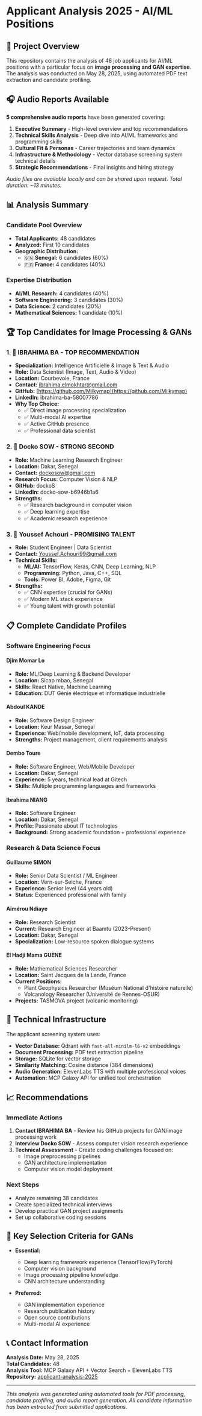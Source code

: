 # Applicant Analysis 2025 - AI/ML Positions

## 🎯 Project Overview

This repository contains the analysis of 48 job applicants for AI/ML positions with a particular focus on **image processing and GAN expertise**. The analysis was conducted on May 28, 2025, using automated PDF text extraction and candidate profiling.

## 🎧 Audio Reports Available

**5 comprehensive audio reports** have been generated covering:
1. **Executive Summary** - High-level overview and top recommendations
2. **Technical Skills Analysis** - Deep dive into AI/ML frameworks and programming skills  
3. **Cultural Fit & Personas** - Career trajectories and team dynamics
4. **Infrastructure & Methodology** - Vector database screening system technical details
5. **Strategic Recommendations** - Final insights and hiring strategy

*Audio files are available locally and can be shared upon request. Total duration: ~13 minutes.*

## 📊 Analysis Summary

### Candidate Pool Overview
- **Total Applicants:** 48 candidates
- **Analyzed:** First 10 candidates
- **Geographic Distribution:**
  - 🇸🇳 **Senegal:** 6 candidates (60%)
  - 🇫🇷 **France:** 4 candidates (40%)

### Expertise Distribution
- **AI/ML Research:** 4 candidates (40%)
- **Software Engineering:** 3 candidates (30%)
- **Data Science:** 2 candidates (20%)
- **Mathematical Sciences:** 1 candidate (10%)

## 🏆 Top Candidates for Image Processing & GANs

### 1. 🥇 IBRAHIMA BA - **TOP RECOMMENDATION**
- **Specialization:** Intelligence Artificielle & Image & Text & Audio
- **Role:** Data Scientist (Image, Text, Audio & Video)
- **Location:** Courbevoie, France
- **Contact:** ibrahima.elmokhtar@gmail.com
- **GitHub:** [https://github.com/Milkymap](https://github.com/Milkymap)
- **LinkedIn:** ibrahima-ba-58007786
- **Why Top Choice:**
  - ✅ Direct image processing specialization
  - ✅ Multi-modal AI expertise
  - ✅ Active GitHub presence
  - ✅ Professional data scientist

### 2. 🥈 Docko SOW - **STRONG SECOND**
- **Role:** Machine Learning Research Engineer
- **Location:** Dakar, Senegal
- **Contact:** dockosow@gmail.com
- **Research Focus:** Computer Vision & NLP
- **GitHub:** dockoS
- **LinkedIn:** docko-sow-b6946b1a6
- **Strengths:**
  - ✅ Research background in computer vision
  - ✅ Deep learning expertise
  - ✅ Academic research experience

### 3. 🥉 Youssef Achouri - **PROMISING TALENT**
- **Role:** Student Engineer | Data Scientist
- **Contact:** Youssef.Achouri99@gmail.com
- **Technical Skills:**
  - **ML/AI:** TensorFlow, Keras, CNN, Deep Learning, NLP
  - **Programming:** Python, Java, C++, SQL
  - **Tools:** Power BI, Adobe, Figma, Git
- **Strengths:**
  - ✅ CNN expertise (crucial for GANs)
  - ✅ Modern ML stack experience
  - ✅ Young talent with growth potential

## 📋 Complete Candidate Profiles

### Software Engineering Focus

#### Djim Momar Lo
- **Role:** ML/Deep Learning & Backend Developer
- **Location:** Sicap mbao, Senegal
- **Skills:** React Native, Machine Learning
- **Education:** DUT Génie électrique et informatique industrielle

#### Abdoul KANDE
- **Role:** Software Design Engineer
- **Location:** Keur Massar, Senegal
- **Experience:** Web/mobile development, IoT, data processing
- **Strengths:** Project management, client requirements analysis

#### Dembo Toure
- **Role:** Software Engineer, Web/Mobile Developer
- **Location:** Dakar, Senegal
- **Experience:** 5 years, technical lead at Gitech
- **Skills:** Multiple programming languages and frameworks

#### Ibrahima NIANG
- **Role:** Software Engineer
- **Location:** Dakar, Senegal
- **Profile:** Passionate about IT technologies
- **Background:** Strong academic foundation + professional experience

### Research & Data Science Focus

#### Guillaume SIMON
- **Role:** Senior Data Scientist / ML Engineer
- **Location:** Vern-sur-Seiche, France
- **Experience:** Senior level (44 years old)
- **Status:** Experienced professional with family

#### Aïmérou Ndiaye
- **Role:** Research Scientist
- **Current:** Research Engineer at Baamtu (2023-Present)
- **Location:** Dakar, Senegal
- **Specialization:** Low-resource spoken dialogue systems

#### El Hadji Mama GUENE
- **Role:** Mathematical Sciences Researcher
- **Location:** Saint Jacques de la Lande, France
- **Current Positions:**
  - Plant Geophysics Researcher (Muséum National d'histoire naturelle)
  - Volcanology Researcher (Université de Rennes-OSUR)
- **Projects:** TASMOVA project (volcanic monitoring)

## 🔧 Technical Infrastructure

The applicant screening system uses:
- **Vector Database:** Qdrant with `fast-all-minilm-l6-v2` embeddings
- **Document Processing:** PDF text extraction pipeline
- **Storage:** SQLite for vector storage
- **Similarity Matching:** Cosine distance (384 dimensions)
- **Audio Generation:** ElevenLabs TTS with multiple professional voices
- **Automation:** MCP Galaxy API for unified tool orchestration

## 📈 Recommendations

### Immediate Actions
1. **Contact IBRAHIMA BA** - Review his GitHub projects for GAN/image processing work
2. **Interview Docko SOW** - Assess computer vision research experience
3. **Technical Assessment** - Create coding challenges focused on:
   - Image preprocessing pipelines
   - GAN architecture implementation
   - Computer vision model deployment

### Next Steps
- Analyze remaining 38 candidates
- Create specialized technical interviews
- Develop practical GAN project assignments
- Set up collaborative coding sessions

## 🎯 Key Selection Criteria for GANs

- **Essential:**
  - Deep learning framework experience (TensorFlow/PyTorch)
  - Computer vision background
  - Image processing pipeline knowledge
  - CNN architecture understanding

- **Preferred:**
  - GAN implementation experience
  - Research publication history
  - Open source contributions
  - Multi-modal AI experience

## 📞 Contact Information

**Analysis Date:** May 28, 2025  
**Total Candidates:** 48  
**Analysis Tool:** MCP Galaxy API + Vector Search + ElevenLabs TTS  
**Repository:** [applicant-analysis-2025](https://github.com/milkymap/applicant-analysis-2025)

---

*This analysis was generated using automated tools for PDF processing, candidate profiling, and audio report generation. All candidate information has been extracted from submitted applications.*